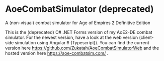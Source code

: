 # AoeCombatSimulator (deprecated)
A (non-visual) combat simulator for Age of Empires 2 Definitive Edition

This is the (deprecated) C# .NET Forms version of my AoE2-DE combat simulator.
For the newest version, have a look at the web version (client-side simulation using Angular 9 (Typescript)).
You can find the current version here https://github.com/Zukatah/AoeCombatSimulatorWeb and the hosted version here https://aoe-combatsim.com/ .
